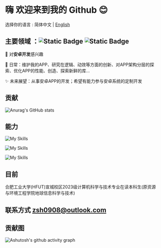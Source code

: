 # 嗨 欢迎来到我的 Github 😊

选择你的语言 : 简体中文 | [English](/README-EN.md)

## 主要领域 ：![Static Badge](https://img.shields.io/badge/Android%20-50f270?logo=android&logoColor=black&style=for-the-badge)  ![Static Badge](https://img.shields.io/badge/Kotlin-a503fc?logo=kotlin&logoColor=white&style=for-the-badge)

🤩 对**安卓开发**感兴趣

🤔 日常：维护我的APP、研究在逻辑、动效等方面的创新、对APP架构分层的探索、优化APP的性能、创造、探索新鲜的库...

✨ 未来展望：从事安卓APP的开发；希望有能力参与安卓系统的定制开发

## 贡献
![Anurag's GitHub stats](https://github-readme-stats.vercel.app/api?username=Chiu-xaH&show_icons=true&count_private=true&locale=cn&hide_title=true)

## 能力
![My Skills](https://go-skill-icons.vercel.app/api/icons?i=linux,c,java,kotlin,android,gradle,postgres,sqlite,jetpackcompose,ktor,vercel,supabase,cmake&theme=light&perline=10)

![My Skills](https://go-skill-icons.vercel.app/api/icons?i=nodejs,nginx,php,api,flask,mysql,maven,spring,tomcat,redis,mongodb,graphql,docker,rabbitmq,elasticsearch,kibana,jwt,&theme=light&perline=10)

![My Skills](https://go-skill-icons.vercel.app/api/icons?i=git,py,bash&theme=light&perline=10)

<!-- 
![My Skills](https://go-skill-icons.vercel.app/api/icons?i=linux,c,java,kotlin,android,gradle,postgres,sqlite,git,jetpackcompose,nodejs,nginx,php,api,py,flask,mysql,maven,spring,tomcat,ktor,vercel,redis,mongodb,graphql,docker,rabbitmq,elasticsearch,kibana,bash,jwt,supabase,cmake&theme=dark&perline=10) -->

## 目前
合肥工业大学(HFUT)宣城校区2023级计算机科学与技术专业在读本科生(原资源与环境工程学院地球信息科学与技术)

## 联系方式 zsh0908@outlook.com

## 贡献图
![Ashutosh's github activity graph](https://github-readme-activity-graph.vercel.app/graph?username=Chiu-xaH&custom_title=贡献图)



